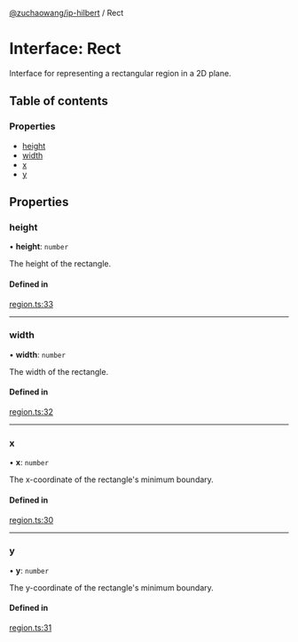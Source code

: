 [@zuchaowang/ip-hilbert](../README.md) / Rect

# Interface: Rect

Interface for representing a rectangular region in a 2D plane.

## Table of contents

### Properties

- [height](Rect.md#height)
- [width](Rect.md#width)
- [x](Rect.md#x)
- [y](Rect.md#y)

## Properties

### height

• **height**: `number`

The height of the rectangle.

#### Defined in

[region.ts:33](https://github.com/ZuchaoWang/ip-hilbert/blob/953135d/src/region.ts#L33)

___

### width

• **width**: `number`

The width of the rectangle.

#### Defined in

[region.ts:32](https://github.com/ZuchaoWang/ip-hilbert/blob/953135d/src/region.ts#L32)

___

### x

• **x**: `number`

The x-coordinate of the rectangle's minimum boundary.

#### Defined in

[region.ts:30](https://github.com/ZuchaoWang/ip-hilbert/blob/953135d/src/region.ts#L30)

___

### y

• **y**: `number`

The y-coordinate of the rectangle's minimum boundary.

#### Defined in

[region.ts:31](https://github.com/ZuchaoWang/ip-hilbert/blob/953135d/src/region.ts#L31)

